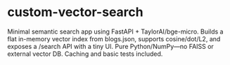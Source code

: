 # custom-vector-search
Minimal semantic search app using FastAPI + TaylorAI/bge-micro. Builds a flat in-memory vector index from blogs.json, supports cosine/dot/L2, and exposes a /search API with a tiny UI. Pure Python/NumPy—no FAISS or external vector DB. Caching and basic tests included.
